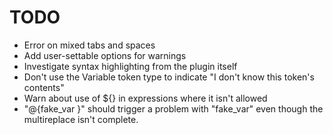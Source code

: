 # TODO

- Error on mixed tabs and spaces
- Add user-settable options for warnings
- Investigate syntax highlighting from the plugin itself
- Don't use the Variable token type to indicate "I don't know this token's contents"
- Warn about use of ${} in expressions where it isn't allowed
- "@{fake_var }" should trigger a problem with "fake_var" even though the multireplace isn't complete.
